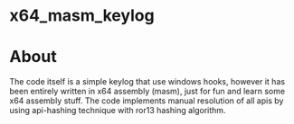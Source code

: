 # x64_masm_keylog

# About
The code itself is a simple keylog that use windows hooks, however it has been entirely
written in x64 assembly (masm), just for fun and learn some x64 assembly stuff.
The code implements manual resolution of all apis by using api-hashing technique with ror13 hashing algorithm.
